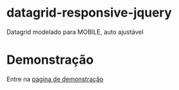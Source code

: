 datagrid-responsive-jquery
==========================

Datagrid modelado para MOBILE, auto ajustável

# Demonstração

Entre na [página de demonstração](http://arannasousa.github.io/datagrid-responsive-jquery/)
